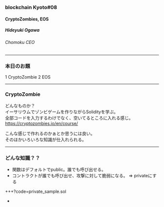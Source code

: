 
### blockchain Kyoto#08

#### CryptoZombies, EOS

##### Hideyuki Ogawa 
###### Chomoku CEO
---    
### 本日のお題
1 CryptoZombie
2 EOS

---     
### CryptoZombie
どんなものか？    
イーサリウムでゾンビゲームを作りながらSolidityを学ぶ。     
全部コードを入力するわけでなく、空いてるところに入れる感じ。     
https://cryptozombies.io/en/course/     
      
こんな感じで作れるのかぁとか思うには良い。     
そのほかいろいろな知識が仕入れられる。     

---
### どんな知識？？
* 関数はデフォルトでpublic。誰でも呼び出せる。    
* コントラクトが誰でも呼び出せ、攻撃に対して脆弱になる。 => privateにする     
     
+++?code=private_sample.sol

* 